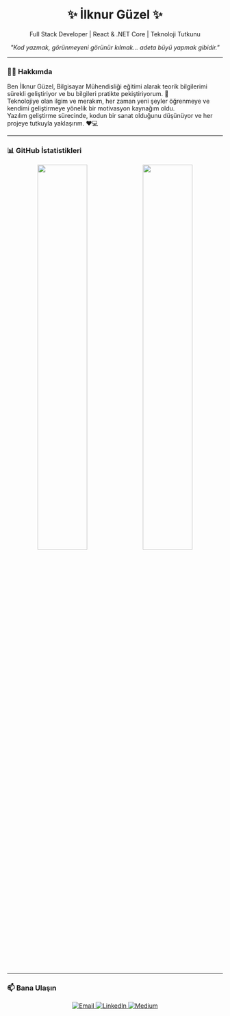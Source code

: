 <h1 align="center">✨ İlknur Güzel ✨</h1>

<p align="center">
  Full Stack Developer | React & .NET Core | Teknoloji Tutkunu
</p>

<p align="center">
  <i>"Kod yazmak, görünmeyeni görünür kılmak... adeta büyü yapmak gibidir."</i>
</p>

---

### 👩‍💻 Hakkımda

Ben İlknur Güzel, Bilgisayar Mühendisliği eğitimi alarak teorik bilgilerimi sürekli geliştiriyor ve bu bilgileri pratikte pekiştiriyorum. 🚀  
Teknolojiye olan ilgim ve merakım, her zaman yeni şeyler öğrenmeye ve kendimi geliştirmeye yönelik bir motivasyon kaynağım oldu.  
Yazılım geliştirme sürecinde, kodun bir sanat olduğunu düşünüyor ve her projeye tutkuyla yaklaşırım. ❤️💻

---

### 📊 GitHub İstatistikleri

<p align="center">
  <img src="https://github-readme-stats.vercel.app/api?username=ilknrgzll&show_icons=true&theme=github_dark" width="48%"/>
  <img src="https://github-readme-stats.vercel.app/api/top-langs/?username=ilknrgzll&layout=compact&theme=radical&hide_title=true&langs_count=6" width="48%"/>
</p>

---

### 📫 Bana Ulaşın

<p align="center">
  <a href="mailto:ilknrgzl99@gmail.com">
    <img alt="Email" src="https://img.shields.io/badge/-Email-red?style=flat&logo=gmail&logoColor=white">
  </a>
  <a href="https://www.linkedin.com/in/ilknrgzl/">
    <img alt="LinkedIn" src="https://img.shields.io/badge/-LinkedIn-blue?style=flat&logo=linkedin">
  </a>
  <a href="https://medium.com/@ilknrgzl">
    <img alt="Medium" src="https://img.shields.io/badge/-Medium-black?style=flat&logo=medium">
  </a>
</p>
